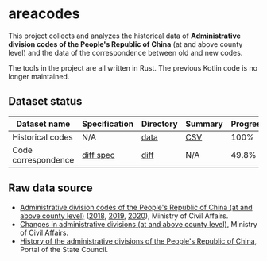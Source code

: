 # areacodes

This project collects and analyzes the historical data of **Administrative division codes of the People's Republic of China** (at and above county level) and the data of the correspondence between old and new codes.

The tools in the project are all written in Rust. The previous Kotlin code is no longer maintained.

## Dataset status

| Dataset name | Specification | Directory | Summary | Progress |
| - | - | - | - | - |
| Historical codes | N/A | [data](data) | [CSV](result.csv) | 100% |
| Code correspondence | [diff spec](diff-spec.md) | [diff](diff) | N/A | 49.8% |

## Raw data source

- [Administrative division codes of the People's Republic of China (at and above county level)][1] ([2018][1.1], [2019][1.2], [2020][1.3]), Ministry of Civil Affairs.
- [Changes in administrative divisions (at and above county level)][2], Ministry of Civil Affairs.
- [History of the administrative divisions of the People's Republic of China][3], Portal of the State Council.

[1]: http://www.mca.gov.cn/article/sj/xzqh/1980/
[1.1]: http://www.mca.gov.cn/article/sj/xzqh/2018/
[1.2]: http://www.mca.gov.cn/article/sj/xzqh/2019/
[1.3]: http://www.mca.gov.cn/article/sj/xzqh/2020/
[2]: http://xzqh.mca.gov.cn/description?dcpid=1
[3]: http://www.gov.cn/test/2006-02/27/content_212020.htm
